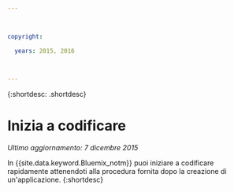 ```yaml
---

 

copyright:

  years: 2015, 2016

 

---
```


{:shortdesc: .shortdesc}

# Inizia a codificare

*Ultimo aggiornamento:  7 dicembre 2015*

In {{site.data.keyword.Bluemix_notm}} puoi iniziare a codificare rapidamente attenendoti alla procedura fornita dopo la creazione di un'applicazione.
{:shortdesc}


